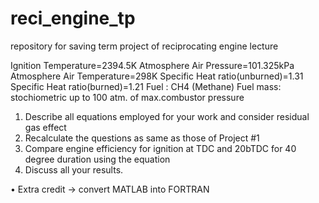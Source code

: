 # reci_engine_tp
repository for saving term project of reciprocating engine lecture

<Engine Condition>

Ignition Temperature=2394.5K
Atmosphere Air Pressure=101.325kPa
Atmosphere Air Temperature=298K
Specific Heat ratio(unburned)=1.31
Specific Heat ratio(burned)=1.21
Fuel : CH4 (Methane)
Fuel mass: stochiometric up to 100 atm. of max.combustor pressure

<Solve these Problems>

1) Describe all equations employed for your work and consider residual gas effect
2) Recalculate the questions as same as those of Project #1
3) Compare engine efficiency for ignition at TDC and 20bTDC for 40 degree duration using the equation
4) Discuss all your results.

• Extra credit
-> convert MATLAB into FORTRAN
